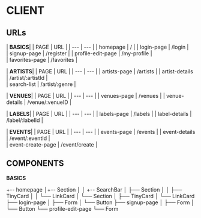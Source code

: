 # CLIENT


## URLs

| **BASICS**|
| PAGE | URL |
| --- | --- | 
| homepage | / | 
| login-page | /login |  
| signup-page | /register | 
| profile-edit-page | /my-profile |  
| favorites-page | /favorites | 

| **ARTISTS**|
| PAGE | URL |
| --- | --- | 
| artists-page | /artists | 
| artist-details | /artist/:artistId |  
| search-list | /artist/:genre | 

| **VENUES**|
| PAGE | URL |
| --- | --- | 
| venues-page | /venues | 
| venue-details | /venue/:venueID | 

| **LABELS**|
| PAGE | URL |
| --- | --- | 
| labels-page | /labels | 
| label-details | /label/:labelId |  

| **EVENTS**|
| PAGE | URL |
| --- | --- | 
| events-page | /events | 
| event-details | /event/:eventId |  
| event-create-page | /event/create | 



## COMPONENTS

**BASICS**

+-- homepage
│+-- Section
│   │     +-- SearchBar
│   ├──  Section
│   │     ├── TinyCard
│   │     └── LinkCard
│   └── Section
│         ├── TinyCard
│         └── LinkCard
├── login-page
│   ├── Form
│   └── Button
├── signup-page
│   ├── Form
│   └── Button
└── profile-edit-page
    └── Form
